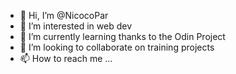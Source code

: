 - 👋 Hi, I’m @NicocoPar
- 👀 I’m interested in web dev
- 🌱 I’m currently learning thanks to the Odin Project
- 💞️ I’m looking to collaborate on training projects
- 📫 How to reach me ...

<!---
NicocoPar/NicocoPar is a ✨ special ✨ repository because its `README.md` (this file) appears on your GitHub profile.
You can click the Preview link to take a look at your changes.
--->
